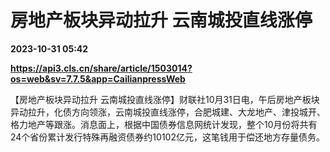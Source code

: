 # 房地产板块异动拉升 云南城投直线涨停

**2023-10-31 05:42**

**https://api3.cls.cn/share/article/1503014?os=web&sv=7.7.5&app=CailianpressWeb**

【房地产板块异动拉升 云南城投直线涨停】财联社10月31日电，午后房地产板块异动拉升，化债方向领涨，云南城投直线涨停，合肥城建、大龙地产、津投城开、格力地产等跟涨。消息面上，根据中国债券信息网统计发现，整个10月份将共有24个省份累计发行特殊再融资债券约10102亿元，这笔钱用于偿还地方存量债务。